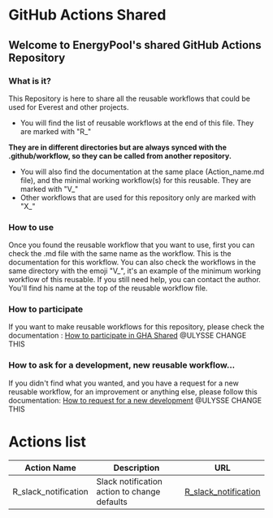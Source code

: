 # GitHub Actions Shared
## Welcome to EnergyPool's shared GitHub Actions Repository

### What is it?
This Repository is here to share all the reusable workflows that could be used for Everest and other projects. 
- You will find the list of reusable workflows at the end of this file. They are marked with "R_"

**They are in different directories but are always synced with the .github/workflow, so they can be called from 
another repository.**
- You will also find the documentation at the same place (Action_name.md file), and the  minimal working workflow(s) 
for this reusable. They are marked with "V_"
- Other workflows that are used for this repository only are marked with "X_"


### How to use
Once you found the reusable workflow that you want to use, first you can check the .md file with the same name as the 
workflow. This is the documentation for this workflow.
You can also check the workflows in the same directory with the emoji "V_", 
it's an example of the minimum working workflow of this reusable.
If you still need help, you can contact the author. You'll find his name at the top of the reusable workflow file.

### How to participate
If you want to make reusable workflows for this repository, please check the documentation : 
[How to participate in GHA Shared]()
@ULYSSE CHANGE THIS
### How to ask for a development, new reusable workflow...
If you didn't find what you wanted, and you have a request for a new reusable workflow, for an improvement or anything else, please follow this documentation:
[How to request for a new development]()
@ULYSSE CHANGE THIS




# Actions list
| Action Name | Description                                                                                                                                                                                              | URL                                                                                                               |
|-------------|----------------------------------------------------------------------------------------------------------------------------------------------------------------------------------------------------------|-------------------------------------------------------------------------------------------------------------------|
| R_slack_notification | Slack notification action to change defaults<br> | [R_slack_notification](https://github.com/UlysseCarpentier/GHActions-Git-Brother/blob/main/Slack/R_slack_notification.yml)  |
